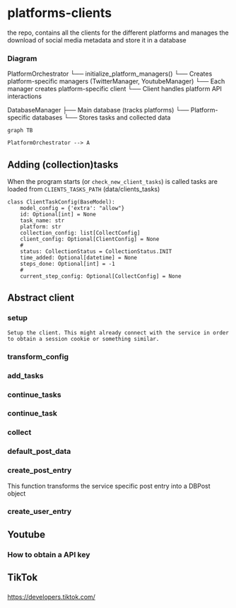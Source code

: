 # platforms-clients

the repo, contains all the clients for the different platforms and manages the download of social media metadata and
store it in a database

### Diagram

PlatformOrchestrator
└── initialize_platform_managers()
    └── Creates platform-specific managers (TwitterManager, YoutubeManager)
        └── Each manager creates platform-specific client
            └── Client handles platform API interactions

DatabaseManager
├── Main database (tracks platforms)
└── Platform-specific databases
    └── Stores tasks and collected data

```mermaid
graph TB
    
PlatformOrchestrator --> A

```
## Adding (collection)tasks

When the program starts (or `check_new_client_tasks`) is called tasks
are loaded from `CLIENTS_TASKS_PATH` (data/clients_tasks)


```
class ClientTaskConfig(BaseModel):
    model_config = {'extra': "allow"}
    id: Optional[int] = None
    task_name: str
    platform: str
    collection_config: list[CollectConfig]
    client_config: Optional[ClientConfig] = None
    #
    status: CollectionStatus = CollectionStatus.INIT
    time_added: Optional[datetime] = None
    steps_done: Optional[int] = -1
    #
    current_step_config: Optional[CollectConfig] = None
```

## Abstract client

### setup

    Setup the client. This might already connect with the service in order to obtain a session cookie or something similar.

### transform_config


### add_tasks

### continue_tasks

### continue_task

### collect

### default_post_data

### create_post_entry

This function transforms the service specific post entry into a DBPost object

### create_user_entry

    

## Youtube

### How to obtain a API key

## TikTok

###
https://developers.tiktok.com/

